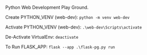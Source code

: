 Python Web Development Play Ground.

Create PYTHON_VENV (web-dev):
`python -m venv web-dev`

Activate PYTHON_VENV (web-dev):
`.\web-dev\Scripts\activate`

De-Activate VirtualEnv:
`deactivate`

To Run FLASK_APP:
`flask --app .\flask-pg.py run`
